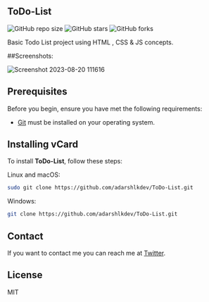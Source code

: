 ## ToDo-List

![GitHub repo size](https://img.shields.io/github/repo-size/adarshlkdev/ToDo-List)
![GitHub stars](https://img.shields.io/github/stars/adarshlkdev/ToDo-List?style=social)
![GitHub forks](https://img.shields.io/github/forks/adarshlkdev/ToDo-List?style=social)

Basic Todo List project using HTML , CSS & JS concepts.

##Screenshots:

![Screenshot 2023-08-20 111616](https://github.com/adarshlkdev/ToDo-List/assets/129508819/9db2b2b0-df48-47ed-b0b8-386bec386405)


## Prerequisites

Before you begin, ensure you have met the following requirements:

* [Git](https://git-scm.com/downloads "Download Git") must be installed on your operating system.

## Installing vCard

To install **ToDo-List**, follow these steps:

Linux and macOS:

```bash
sudo git clone https://github.com/adarshlkdev/ToDo-List.git
```

Windows:

```bash
git clone https://github.com/adarshlkdev/ToDo-List.git
```

## Contact

If you want to contact me you can reach me at [Twitter](https://www.twitter.com/adarshlkdev).

## License

MIT
